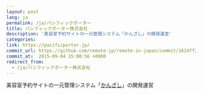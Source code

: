 ```yaml
---
layout: post
lang: ja
permalink: /ja/パシフィックポーター
title: パシフィックポーター株式会社
description: '美容室予約サイトの一元管理システム「かんざし」の開発運営'
categories: 
link: https://pacificporter.jp/
commit_url: https://github.com/remote-jp/remote-in-japan/commit/16247f2598ef1959b193705b0a3f7c358f13922e
commit_at:  2015-09-04 15:08:56 +0900
redirect_from:
  - /ja/パシフィックポーター株式会社
---
```


<p>美容室予約サイトの一元管理システム「<a href="https://kanzashi.com/">かんざし</a>」の開発運営</p>

